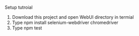 Setup tutroial

1. Download this project and open WebUI directory in termial
2. Type npm install selenium-webdriver chromedriver
3. Type npm test
